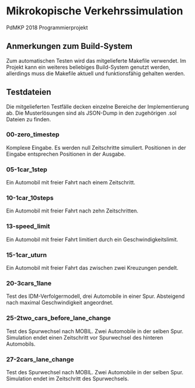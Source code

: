 # Mikrokopische Verkehrssimulation

PdMKP 2018 Programmierprojekt

## Anmerkungen zum Build-System

Zum automatischen Testen wird das mitgelieferte Makefile verwendet. Im Projekt kann ein weiteres beliebiges Build-System genutzt werden, allerdings muss die Makefile aktuell und funktionsfähig gehalten werden.

## Testdateien

Die mitgelieferten Testfälle decken einzelne Bereiche der Implementierung ab. Die Musterlösungen sind als JSON-Dump in den zugehörigen .sol Dateien zu finden.

### 00-zero_timestep
Komplexe Eingabe. Es werden null Zeitschritte simuliert. Positionen in der Eingabe entsprechen Positionen in der Ausgabe.

### 05-1car_1step
Ein Automobil mit freier Fahrt nach einem Zeitschritt.

### 10-1car_10steps
Ein Automobil mit freier Fahrt nach zehn Zeitschritten.

### 13-speed_limit
Ein Automobil mit freier Fahrt limitiert durch ein Geschwindigkeitslimit.

### 15-1car_uturn
Ein Automobil mit freier Fahrt das zwischen zwei Kreuzungen pendelt.

### 20-3cars_1lane
Test des IDM-Verfolgermodell, drei Automobile in einer Spur. Absteigend nach maximal Geschwindigkeit angeordnet.

### 25-2two_cars_before_lane_change
Test des Spurwechsel nach MOBIL. Zwei Automobile in der selben Spur. Simulation endet einen Zeitschritt vor Spurwechsel des hinteren Automobils.

### 27-2cars_lane_change
Test des Spurwechsel nach MOBIL. Zwei Automobile in der selben Spur. Simulation endet im Zeitschritt des Spurwechsels.


